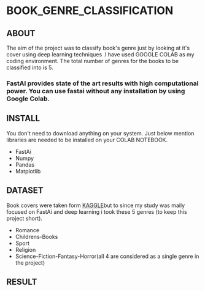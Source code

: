# BOOK_GENRE_CLASSIFICATION
## ABOUT
The aim of the project was to classify book's genre just by looking at it's cover using deep learning techniques .I have used GOOGLE COLAB as my coding environment.
The total number of genres for the books to be classified into is 5. 
### FastAI provides state of the art results with high computational power. You can use fastai without any installation by using Google Colab. 


## INSTALL
  You don't need to download anything on your system. Just below mention libraries are needed to be installed on your COLAB NOTEBOOK.
- FastAi
- Numpy
- Pandas
- Matplotlib

## DATASET
Book covers were taken form [KAGGLE](https://www.kaggle.com/lukaanicin/book-covers-dataset?select=book-covers)but to since my study was maily focused on FastAi and deep learning i took these 5 genres (to keep this project short).
- Romance
- Childrens-Books
- Sport
- Religion
- Science-Fiction-Fantasy-Horror(all 4 are considered as a single genre in the project)

## RESULT
  
  
